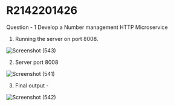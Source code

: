 # R2142201426

Question - 1 Develop a Number management HTTP Microservice 

1. Running the server on port 8008. 

![Screenshot (543)](https://github.com/INFIZEUS/R2142201426/assets/75556842/16c6d343-1c03-4ad0-b73c-45a1d82cfcfe)


2. Server port 8008

![Screenshot (541)](https://github.com/INFIZEUS/R2142201426/assets/75556842/7983e5bb-888b-4a5b-9a50-f53ae5a7f797)

3. Final output - 

![Screenshot (542)](https://github.com/INFIZEUS/R2142201426/assets/75556842/84a19c88-b7c6-4eb1-a90c-bb164e873fc9)


